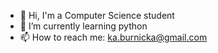  - 👋 Hi, I'm a Computer Science student
 - 🌱 I’m currently learning python
 - 📫 How to reach me: ka.burnicka@gmail.com

<!---
kburnicka/kburnicka is a ✨ special ✨ repository because its `README.md` (this file) appears on your GitHub profile.
You can click the Preview link to take a look at your changes.
--->
